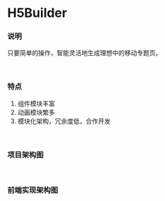 # H5Builder

### 说明
只要简单的操作，智能灵活地生成理想中的移动专题页。


<br/>

### 特点
1. 组件模块丰富
2. 动画模块繁多
3. 模块化架构，冗余度低，合作开发


<br/>



### 项目架构图



<br/>

### 前端实现架构图


<br/>
